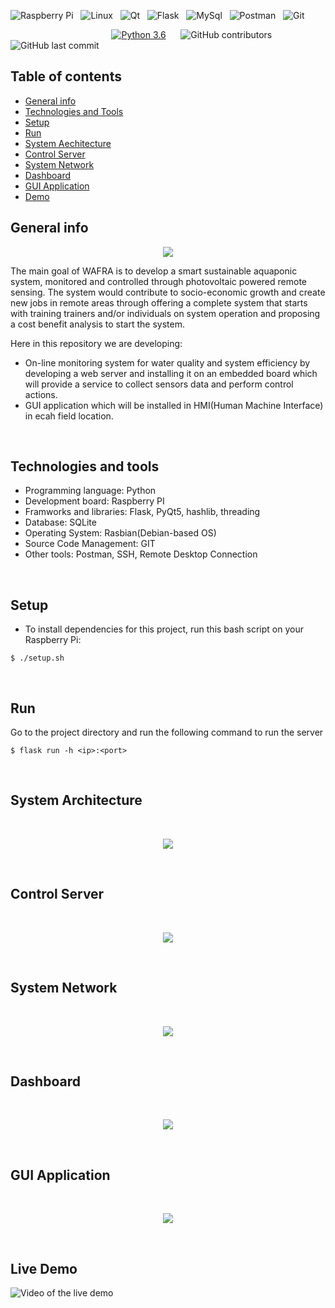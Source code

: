 ![Raspberry Pi](https://img.shields.io/badge/-RaspberryPi-C51A4A?style=for-the-badge&logo=Raspberry-Pi) &nbsp;
![Linux](https://img.shields.io/badge/Linux-FCC624?style=for-the-badge&logo=linux&logoColor=black)  &nbsp; 
![Qt](https://img.shields.io/badge/Qt-%23217346.svg?style=for-the-badge&logo=Qt&logoColor=white) &nbsp;
![Flask](https://img.shields.io/badge/Flask-000000?style=for-the-badge&logo=flask&logoColor=white) &nbsp; 
![MySql](https://img.shields.io/badge/SQLite-07405E?style=for-the-badge&logo=sqlite&logoColor=white) &nbsp;
![Postman](https://img.shields.io/badge/Postman-FF6C37?style=for-the-badge&logo=postman&logoColor=white) &nbsp; 
![Git](https://img.shields.io/badge/git-%23F05033.svg?style=for-the-badge&logo=git&logoColor=white) &nbsp;

 
&nbsp;&nbsp;&nbsp;&nbsp;&nbsp;&nbsp;&nbsp;&nbsp;&nbsp;&nbsp;&nbsp;&nbsp;&nbsp;&nbsp;&nbsp;&nbsp;&nbsp;&nbsp;&nbsp;&nbsp;&nbsp;&nbsp;&nbsp;&nbsp;&nbsp;&nbsp;&nbsp;&nbsp;&nbsp;&nbsp;&nbsp;&nbsp;&nbsp;&nbsp;&nbsp;&nbsp;&nbsp;&nbsp;&nbsp;&nbsp;
[![Python 3.6](https://img.shields.io/badge/python-3.7-blue.svg)](https://www.python.org/downloads/release/python-370/) &nbsp;&nbsp;&nbsp;&nbsp;
![GitHub contributors](https://img.shields.io/github/contributors/hosniadel666/cvs_internship) &nbsp;&nbsp;&nbsp;&nbsp;
![GitHub last commit](https://img.shields.io/github/last-commit/hosniadel666/cvs_internship) &nbsp;&nbsp;&nbsp;&nbsp;


<!--[![made-with-python](https://img.shields.io/badge/Made%20with-Python-1f425f.svg)](https://www.python.org/) -->


## Table of contents
* [General info](#general-info)
* [Technologies and Tools](#technologies-and-tools)
* [Setup](#setup)
* [Run](#run)
* [System Aechitecture](#system-network)
* [Control Server](#control-server)
* [System Network](#system-network)
* [Dashboard](#dashboard)
* [GUI Application](#gui-application)
* [Demo](#live-demo)



## General info
<p align="center">
  <img src="./resources/picture1.png">
</p> 

<p>The main goal of WAFRA is to develop a smart sustainable aquaponic system, monitored and controlled through photovoltaic powered remote sensing. The system would contribute to socio-economic growth and create new jobs in remote areas through offering a complete system that starts with training trainers and/or individuals on system operation and proposing a cost benefit analysis to start the system.</p>
<p>Here in this repository we are developing:</p>

* On-line monitoring system for water quality and system efficiency by developing a web server and installing it on an embedded board which will provide a service to collect sensors data and perform control actions.
* GUI application which will be installed in HMI(Human Machine Interface) in ecah field location.
<br/>

## Technologies and tools 
- Programming language: Python
- Development board: Raspberry PI 
- Framworks and libraries: Flask, PyQt5, hashlib, threading
- Database: SQLite
- Operating System: Rasbian(Debian-based OS)
- Source Code Management: GIT  
- Other tools: Postman, SSH, Remote Desktop Connection
<br/>

## Setup
- To install dependencies for this project, run this bash script on your Raspberry Pi:
```
$ ./setup.sh
```
<br/>

## Run 
Go to the project directory and run the following command to run the server 
```
$ flask run -h <ip>:<port>
```
<br/>

## System Architecture
<br/>
<p align="center">
  <img src="./resources/our_system_interaction.png">
</p> 
<br/>


## Control Server
 <br/>
<p align="center">
  <img src="./resources/STREAM-webpage-copy-1.gif">
</p> 
<br/>

## System Network
<br/>
<p align="center">
  <img src="./resources/system-architecture.png ">
</p> 
<br/>

## Dashboard
</br>
<p align="center">
  <img src="./resources/fronend.png">
</p> 
<br/>

## GUI Application
<br/>
<p align="center">
  <img src="./resources/gui.png">
</p> 
<br/>

## Live Demo
![Video of the live demo](https://drive.google.com/file/d/1WSk_q0lZIMsoMuxi_kR3XyvWvCPIrVpG/view?usp=sharing)
	
